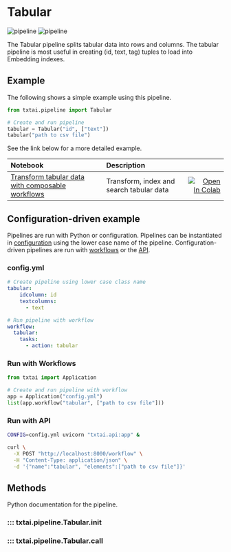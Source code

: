 # Tabular

![pipeline](../../images/pipeline.png#only-light)
![pipeline](../../images/pipeline-dark.png#only-dark)

The Tabular pipeline splits tabular data into rows and columns. The tabular pipeline is most useful in creating (id, text, tag) tuples to load into Embedding indexes. 

## Example

The following shows a simple example using this pipeline.

```python
from txtai.pipeline import Tabular

# Create and run pipeline
tabular = Tabular("id", ["text"])
tabular("path to csv file")
```

See the link below for a more detailed example.

| Notebook  | Description  |       |
|:----------|:-------------|------:|
| [Transform tabular data with composable workflows](https://github.com/neuml/txtai/blob/master/examples/22_Transform_tabular_data_with_composable_workflows.ipynb) | Transform, index and search tabular data | [![Open In Colab](https://colab.research.google.com/assets/colab-badge.svg)](https://colab.research.google.com/github/neuml/txtai/blob/master/examples/22_Transform_tabular_data_with_composable_workflows.ipynb) |

## Configuration-driven example

Pipelines are run with Python or configuration. Pipelines can be instantiated in [configuration](../../../api/configuration/#pipeline) using the lower case name of the pipeline. Configuration-driven pipelines are run with [workflows](../../../workflow/#configuration-driven-example) or the [API](../../../api#local-instance).

### config.yml
```yaml
# Create pipeline using lower case class name
tabular:
    idcolumn: id
    textcolumns:
      - text

# Run pipeline with workflow
workflow:
  tabular:
    tasks:
      - action: tabular
```

### Run with Workflows

```python
from txtai import Application

# Create and run pipeline with workflow
app = Application("config.yml")
list(app.workflow("tabular", ["path to csv file"]))
```

### Run with API

```bash
CONFIG=config.yml uvicorn "txtai.api:app" &

curl \
  -X POST "http://localhost:8000/workflow" \
  -H "Content-Type: application/json" \
  -d '{"name":"tabular", "elements":["path to csv file"]}'
```

## Methods

Python documentation for the pipeline.

### ::: txtai.pipeline.Tabular.__init__
### ::: txtai.pipeline.Tabular.__call__
